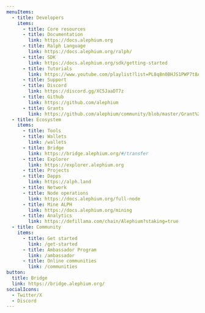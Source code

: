 ```yaml
---
menuItems:
  - title: Developers
    items:
      - title: Core resources
      - title: Documentation
        link: https://docs.alephium.org
      - title: Ralph Language
        link: https://docs.alephium.org/ralph/
      - title: SDK
        link: https://docs.alephium.org/sdk/getting-started
      - title: Tutorials
        link: https://www.youtube.com/playlist?list=PL8q8n0BHJS1PWP7t8ABECYdOaPM-hJmjx
      - title: Support
      - title: Discord
        link: https://discord.gg/XC5JaaDT7z
      - title: Github
        link: https://github.com/alephium
      - title: Grants
        link: https://github.com/alephium/community/blob/master/Grant%26RewardProgram.md
  - title: Ecosystem
    items:
      - title: Tools
      - title: Wallets
        link: /wallets
      - title: Bridge
        link: https://bridge.alephium.org/#/transfer
      - title: Explorer
        link: https://explorer.alephium.org
      - title: Projects
      - title: Dapps
        link: https://alph.land
      - title: Network
      - title: Node operations
        link: https://docs.alephium.org/full-node
      - title: Mine ALPH
        link: https://docs.alephium.org/mining
      - title: Analytics
        link: https://defillama.com/chain/Alephium?staking=true
  - title: Community
    items:
      - title: Get started
        link: /get-started
      - title: Ambassador Program
        link: /ambassador
      - title: Online communities
        link: /communities
button:
  title: Bridge
  link: https://bridge.alephium.org/
socialIcons:
  - Twitter/X
  - Discord
---
```

